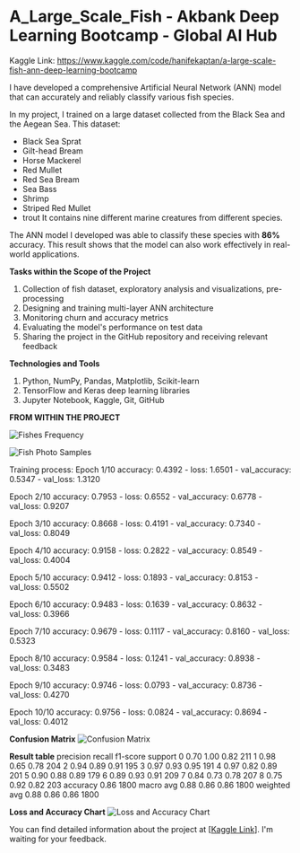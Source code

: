 # A_Large_Scale_Fish - Akbank Deep Learning Bootcamp - Global AI Hub
Kaggle Link: https://www.kaggle.com/code/hanifekaptan/a-large-scale-fish-ann-deep-learning-bootcamp

I have developed a comprehensive Artificial Neural Network (ANN) model that can accurately and reliably classify various fish species.

In my project, I trained on a large dataset collected from the Black Sea and the Aegean Sea. This dataset:
* Black Sea Sprat
* Gilt-head Bream
* Horse Mackerel
* Red Mullet
* Red Sea Bream
* Sea Bass
* Shrimp
* Striped Red Mullet
* trout
It contains nine different marine creatures from different species.

The ANN model I developed was able to classify these species with **86%** accuracy. This result shows that the model can also work effectively in real-world applications.

**Tasks within the Scope of the Project**
1. Collection of fish dataset, exploratory analysis and visualizations, pre-processing
2. Designing and training multi-layer ANN architecture
3. Monitoring churn and accuracy metrics
4. Evaluating the model's performance on test data
5. Sharing the project in the GitHub repository and receiving relevant feedback

**Technologies and Tools**
1. Python, NumPy, Pandas, Matplotlib, Scikit-learn
2. TensorFlow and Keras deep learning libraries
3. Jupyter Notebook, Kaggle, Git, GitHub

**FROM WITHIN THE PROJECT**

![Fishes Frequency](https://github.com/user-attachments/assets/fd2b0120-dac2-4dfe-a351-2cf5ded82dd5)

![Fish Photo Samples](https://github.com/user-attachments/assets/eea83954-6dc0-4453-8a39-2f184eb806e8)

Training process:
Epoch 1/10
accuracy: 0.4392 - loss: 1.6501 - val_accuracy: 0.5347 - val_loss: 1.3120

Epoch 2/10
accuracy: 0.7953 - loss: 0.6552 - val_accuracy: 0.6778 - val_loss: 0.9207

Epoch 3/10
accuracy: 0.8668 - loss: 0.4191 - val_accuracy: 0.7340 - val_loss: 0.8049

Epoch 4/10
accuracy: 0.9158 - loss: 0.2822 - val_accuracy: 0.8549 - val_loss: 0.4004

Epoch 5/10
accuracy: 0.9412 - loss: 0.1893 - val_accuracy: 0.8153 - val_loss: 0.5502

Epoch 6/10
accuracy: 0.9483 - loss: 0.1639 - val_accuracy: 0.8632 - val_loss: 0.3966

Epoch 7/10
accuracy: 0.9679 - loss: 0.1117 - val_accuracy: 0.8160 - val_loss: 0.5323

Epoch 8/10
accuracy: 0.9584 - loss: 0.1241 - val_accuracy: 0.8938 - val_loss: 0.3483

Epoch 9/10
accuracy: 0.9746 - loss: 0.0793 - val_accuracy: 0.8736 - val_loss: 0.4270

Epoch 10/10
accuracy: 0.9756 - loss: 0.0824 - val_accuracy: 0.8694 - val_loss: 0.4012

**Confusion Matrix**
![Confusion Matrix](https://github.com/user-attachments/assets/685b2573-3094-4255-a3e6-c0705b113ebc)

**Result table**
              precision    recall  f1-score   support
           0       0.70      1.00      0.82       211
           1       0.98      0.65      0.78       204
           2       0.94      0.89      0.91       195
           3       0.97      0.93      0.95       191
           4       0.97      0.82      0.89       201
           5       0.90      0.88      0.89       179
           6       0.89      0.93      0.91       209
           7       0.84      0.73      0.78       207
           8       0.75      0.92      0.82       203
    accuracy                           0.86      1800
    macro avg      0.88      0.86      0.86      1800
   weighted avg    0.88      0.86      0.86      1800

**Loss and Accuracy Chart**
![Loss and Accuracy Chart](https://github.com/user-attachments/assets/58d687d1-a6de-4d99-970c-65fcba6d925f)


You can find detailed information about the project at [[Kaggle Link](https://www.kaggle.com/code/hanifekaptan/a-large-scale-fish-ann-deep-learning-bootcamp)]. I'm waiting for your feedback.
